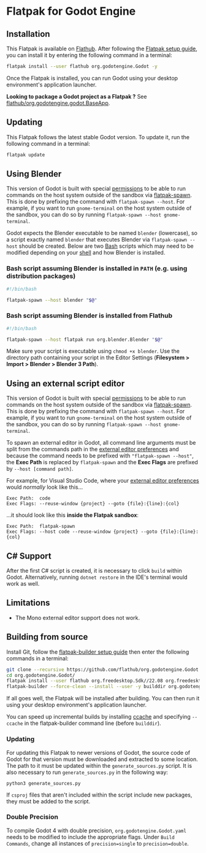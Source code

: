 # Flatpak for Godot Engine

## Installation

This Flatpak is available on
[Flathub](https://flathub.org/apps/details/org.godotengine.Godot).
After following the [Flatpak setup guide](https://flatpak.org/setup/),
you can install it by entering the following command in a terminal:

```bash
flatpak install --user flathub org.godotengine.Godot -y
```

Once the Flatpak is installed, you can run Godot using your desktop environment's
application launcher.

**Looking to package a Godot project as a Flatpak ?**
See [flathub/org.godotengine.godot.BaseApp](https://github.com/flathub/org.godotengine.godot.BaseApp).

## Updating

This Flatpak follows the latest stable Godot version.
To update it, run the following command in a terminal:

```bash
flatpak update
```

## Using Blender

This version of Godot is built with special [permissions](https://github.com/flathub/org.godotengine.Godot/blob/394f81c3310b82f5069ea917bb21f49888f818c6/org.godotengine.Godot.yaml#L46) to be able to run commands on the host system outside of the sandbox via [flatpak-spawn](https://docs.flatpak.org/en/latest/flatpak-command-reference.html#flatpak-spawn). This is done by prefixing the command with `flatpak-spawn --host`. For example, if you want to run `gnome-terminal` on the host system outside of the sandbox, you can do so by running `flatpak-spawn --host gnome-terminal`.

Godot expects the Blender executable to be named `blender` (lowercase), so a script exactly named `blender` that executes Blender via `flatpak-spawn --host` should be created. Below are two [Bash](https://www.gnu.org/software/bash/) scripts which may need to be modified depending on your [shell](https://en.wikipedia.org/wiki/Shell_(computing)) and how Blender is installed.

### Bash script assuming Blender is installed in `PATH` (e.g. using distribution packages)

```bash
#!/bin/bash

flatpak-spawn --host blender "$@"
```

### Bash script assuming Blender is installed from Flathub

```bash
#!/bin/bash

flatpak-spawn --host flatpak run org.blender.Blender "$@"
```

Make sure your script is executable using `chmod +x blender`. Use the directory path containing your script in the Editor Settings (**Filesystem > Import > Blender > Blender 3 Path**).

## Using an external script editor

This version of Godot is built with special [permissions](https://github.com/flathub/org.godotengine.Godot/blob/394f81c3310b82f5069ea917bb21f49888f818c6/org.godotengine.Godot.yaml#L46) to be able to run commands on the host system outside of the sandbox via [flatpak-spawn](https://docs.flatpak.org/en/latest/flatpak-command-reference.html#flatpak-spawn). This is done by prefixing the command with `flatpak-spawn --host`. For example, if you want to run `gnome-terminal` on the host system outside of the sandbox, you can do so by running `flatpak-spawn --host gnome-terminal`.

To spawn an external editor in Godot, all command line arguments must be split from the commands path in the [external editor preferences](https://docs.godotengine.org/en/latest/getting_started/editor/external_editor.html) and because the command needs to be prefixed with `"flatpak-spawn --host"`, the **Exec Path** is replaced by `flatpak-spawn` and the **Exec Flags** are prefixed by `--host [command path]`.

For example, for Visual Studio Code, where your [external editor preferences](https://docs.godotengine.org/en/3.2/getting_started/editor/external_editor.html) would *normally* look like this...

```text
Exec Path:  code
Exec Flags: --reuse-window {project} --goto {file}:{line}:{col}
```

...it should look like this **inside the Flatpak sandbox**:

```text
Exec Path:  flatpak-spawn
Exec Flags: --host code --reuse-window {project} --goto {file}:{line}:{col}
```

## C# Support

After the first C# script is created, it is necessary to click `build` within Godot. Alternatively, running `dotnet restore` in the IDE's terminal would work as well.

## Limitations

- The Mono external editor support does not work.

## Building from source

Install Git, follow the
[flatpak-builder setup guide](https://docs.flatpak.org/en/latest/first-build.html)
then enter the following commands in a terminal:

```bash
git clone --recursive https://github.com/flathub/org.godotengine.Godot.git
cd org.godotengine.Godot/
flatpak install --user flathub org.freedesktop.Sdk//22.08 org.freedesktop.Sdk.Extension.dotnet7//22.08 org.freedesktop.Sdk.Extension.openjdk11//22.08 -y
flatpak-builder --force-clean --install --user -y builddir org.godotengine.Godot.yaml
```

If all goes well, the Flatpak will be installed after building. You can then
run it using your desktop environment's application launcher.

You can speed up incremental builds by installing [ccache](https://ccache.dev/)
and specifying `--ccache` in the flatpak-builder command line (before `builddir`).

### Updating

For updating this Flatpak to newer versions of Godot, the source code of Godot for that version must be downloaded and extracted to some location. The path to it must be updated within the `generate_sources.py` script. It is also necessary to run `generate_sources.py` in the following way:

```
python3 generate_sources.py
```

If `csproj` files that aren't included within the script include new packages, they must be added to the script.

### Double Precision

To compile Godot 4 with double precision, `org.godotengine.Godot.yaml` needs to be modified to include the appropriate flags. Under `Build Commands`, change all instances of `precision=single` to `precision=double`.
